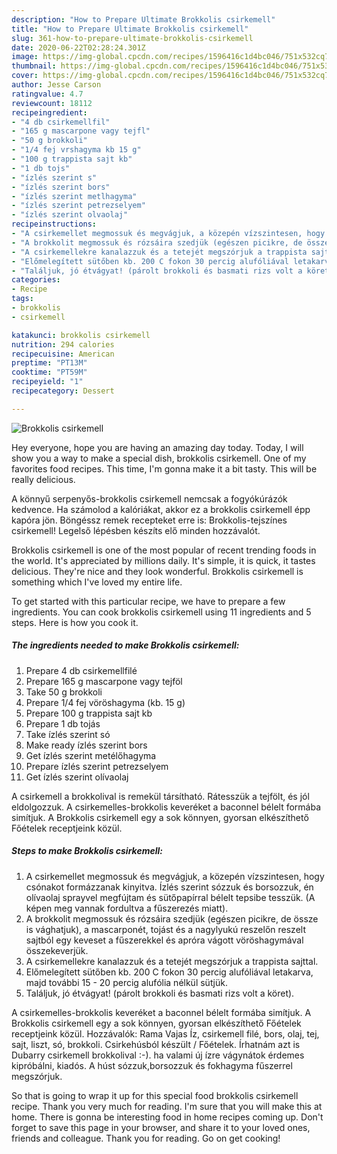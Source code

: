 ```yaml
---
description: "How to Prepare Ultimate Brokkolis csirkemell"
title: "How to Prepare Ultimate Brokkolis csirkemell"
slug: 361-how-to-prepare-ultimate-brokkolis-csirkemell
date: 2020-06-22T02:28:24.301Z
image: https://img-global.cpcdn.com/recipes/1596416c1d4bc046/751x532cq70/brokkolis-csirkemell-recept-foto.jpg
thumbnail: https://img-global.cpcdn.com/recipes/1596416c1d4bc046/751x532cq70/brokkolis-csirkemell-recept-foto.jpg
cover: https://img-global.cpcdn.com/recipes/1596416c1d4bc046/751x532cq70/brokkolis-csirkemell-recept-foto.jpg
author: Jesse Carson
ratingvalue: 4.7
reviewcount: 18112
recipeingredient:
- "4 db csirkemellfil"
- "165 g mascarpone vagy tejfl"
- "50 g brokkoli"
- "1/4 fej vrshagyma kb 15 g"
- "100 g trappista sajt kb"
- "1 db tojs"
- "ízlés szerint s"
- "ízlés szerint bors"
- "ízlés szerint metlhagyma"
- "ízlés szerint petrezselyem"
- "ízlés szerint olvaolaj"
recipeinstructions:
- "A csirkemellet megmossuk és megvágjuk, a közepén vízszintesen, hogy csónakot formázzanak kinyitva. Ízlés szerint sózzuk és borsozzuk, én olívaolaj sprayvel megfújtam és sütőpapírral bélelt tepsibe tesszük. (A képen meg vannak fordultva a fűszerezés miatt)."
- "A brokkolit megmossuk és rózsáira szedjük (egészen picikre, de össze is vághatjuk), a mascarponét, tojást és a nagylyukú reszelőn reszelt sajtból egy keveset a fűszerekkel és apróra vágott vöröshagymával összekeverjük."
- "A csirkemellekre kanalazzuk és a tetejét megszórjuk a trappista sajttal."
- "Előmelegített sütőben kb. 200 C fokon 30 percig alufóliával letakarva, majd további 15 - 20 percig alufólia nélkül sütjük."
- "Találjuk, jó étvágyat! (párolt brokkoli és basmati rizs volt a köret)."
categories:
- Recipe
tags:
- brokkolis
- csirkemell

katakunci: brokkolis csirkemell 
nutrition: 294 calories
recipecuisine: American
preptime: "PT13M"
cooktime: "PT59M"
recipeyield: "1"
recipecategory: Dessert

---
```



![Brokkolis csirkemell](https://img-global.cpcdn.com/recipes/1596416c1d4bc046/751x532cq70/brokkolis-csirkemell-recept-foto.jpg)

Hey everyone, hope you are having an amazing day today. Today, I will show you a way to make a special dish, brokkolis csirkemell. One of my favorites food recipes. This time, I'm gonna make it a bit tasty. This will be really delicious.

A könnyű serpenyős-brokkolis csirkemell nemcsak a fogyókúrázók kedvence. Ha számolod a kalóriákat, akkor ez a brokkolis csirkemell épp kapóra jön. Böngéssz remek recepteket erre is: Brokkolis-tejszínes csirkemell! Legelső lépésben készíts elő minden hozzávalót.

Brokkolis csirkemell is one of the most popular of recent trending foods in the world. It's appreciated by millions daily. It's simple, it is quick, it tastes delicious. They're nice and they look wonderful. Brokkolis csirkemell is something which I've loved my entire life.


To get started with this particular recipe, we have to prepare a few ingredients. You can cook brokkolis csirkemell using 11 ingredients and 5 steps. Here is how you cook it.

<!--inarticleads1-->

##### The ingredients needed to make Brokkolis csirkemell:

1. Prepare 4 db csirkemellfilé
1. Prepare 165 g mascarpone vagy tejföl
1. Take 50 g brokkoli
1. Prepare 1/4 fej vöröshagyma (kb. 15 g)
1. Prepare 100 g trappista sajt kb
1. Prepare 1 db tojás
1. Take ízlés szerint só
1. Make ready ízlés szerint bors
1. Get ízlés szerint metélőhagyma
1. Prepare ízlés szerint petrezselyem
1. Get ízlés szerint olívaolaj


A csirkemell a brokkolival is remekül társítható. Rátesszük a tejfölt, és jól eldolgozzuk. A csirkemelles-brokkolis keveréket a baconnel bélelt formába simítjuk. A Brokkolis csirkemell egy a sok könnyen, gyorsan elkészíthető Főételek receptjeink közül. 

<!--inarticleads2-->

##### Steps to make Brokkolis csirkemell:

1. A csirkemellet megmossuk és megvágjuk, a közepén vízszintesen, hogy csónakot formázzanak kinyitva. Ízlés szerint sózzuk és borsozzuk, én olívaolaj sprayvel megfújtam és sütőpapírral bélelt tepsibe tesszük. (A képen meg vannak fordultva a fűszerezés miatt).
1. A brokkolit megmossuk és rózsáira szedjük (egészen picikre, de össze is vághatjuk), a mascarponét, tojást és a nagylyukú reszelőn reszelt sajtból egy keveset a fűszerekkel és apróra vágott vöröshagymával összekeverjük.
1. A csirkemellekre kanalazzuk és a tetejét megszórjuk a trappista sajttal.
1. Előmelegített sütőben kb. 200 C fokon 30 percig alufóliával letakarva, majd további 15 - 20 percig alufólia nélkül sütjük.
1. Találjuk, jó étvágyat! (párolt brokkoli és basmati rizs volt a köret).


A csirkemelles-brokkolis keveréket a baconnel bélelt formába simítjuk. A Brokkolis csirkemell egy a sok könnyen, gyorsan elkészíthető Főételek receptjeink közül. Hozzávalók: Rama Vajas Íz, csirkemell filé, bors, olaj, tej, sajt, liszt, só, brokkoli. Csirkehúsból készült / Főételek. Írhatnám azt is Dubarry csirkemell brokkolival :-). ha valami új ízre vágynátok érdemes kipróbálni, kiadós. A húst sózzuk,borsozzuk és fokhagyma fűszerrel megszórjuk. 

So that is going to wrap it up for this special food brokkolis csirkemell recipe. Thank you very much for reading. I'm sure that you will make this at home. There is gonna be interesting food in home recipes coming up. Don't forget to save this page in your browser, and share it to your loved ones, friends and colleague. Thank you for reading. Go on get cooking!
